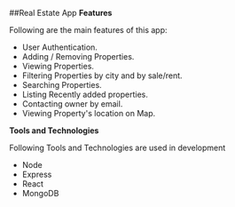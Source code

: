 ##Real Estate App
**Features**

Following are the main features of this app:

* User Authentication.
* Adding / Removing Properties.
* Viewing Properties.
* Filtering Properties by city and by sale/rent.
* Searching Properties.
* Listing Recently added properties.
* Contacting owner by email.
* Viewing Property's location on Map.

**Tools and Technologies**

Following Tools and Technologies are used in development

* Node
* Express
* React
* MongoDB
